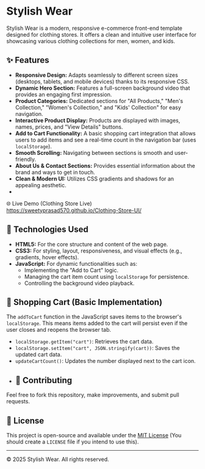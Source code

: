 # Stylish Wear

Stylish Wear is a modern, responsive e-commerce front-end template designed for clothing stores. It offers a clean and intuitive user interface for showcasing various clothing collections for men, women, and kids.

## ✨ Features

* **Responsive Design:** Adapts seamlessly to different screen sizes (desktops, tablets, and mobile devices) thanks to its responsive CSS.
* **Dynamic Hero Section:** Features a full-screen background video that provides an engaging first impression.
* **Product Categories:** Dedicated sections for "All Products," "Men's Collection," "Women's Collection," and "Kids' Collection" for easy navigation.
* **Interactive Product Display:** Products are displayed with images, names, prices, and "View Details" buttons.
* **Add to Cart Functionality:** A basic shopping cart integration that allows users to add items and see a real-time count in the navigation bar (uses `localStorage`).
* **Smooth Scrolling:** Navigating between sections is smooth and user-friendly.
* **About Us & Contact Sections:** Provides essential information about the brand and ways to get in touch.
* **Clean & Modern UI:** Utilizes CSS gradients and shadows for an appealing aesthetic.
* 
🌐 Live Demo
  (Clothing Store Live) https://sweetyprasad570.github.io/Clothing-Store-UI/
## 🚀 Technologies Used

* **HTML5:** For the core structure and content of the web page.
* **CSS3:** For styling, layout, responsiveness, and visual effects (e.g., gradients, hover effects).
* **JavaScript:** For dynamic functionalities such as:
    * Implementing the "Add to Cart" logic.
    * Managing the cart item count using `localStorage` for persistence.
    * Controlling the background video playback.

## 🛒 Shopping Cart (Basic Implementation)

The `addToCart` function in the JavaScript saves items to the browser's `localStorage`. This means items added to the cart will persist even if the user closes and reopens the browser tab.

* `localStorage.getItem("cart")`: Retrieves the cart data.
* `localStorage.setItem("cart", JSON.stringify(cart))`: Saves the updated cart data.
* `updateCartCount()`: Updates the number displayed next to the cart icon.
* ## 🤝 Contributing

Feel free to fork this repository, make improvements, and submit pull requests.

## 📄 License

This project is open-source and available under the [MIT License](LICENSE) (You should create a `LICENSE` file if you intend to use this).

---

© 2025 Stylish Wear. All rights reserved.
